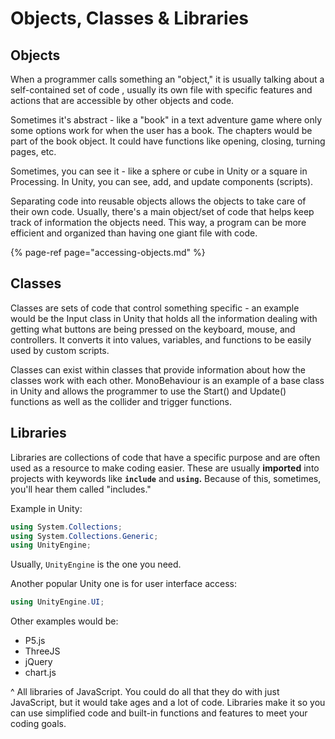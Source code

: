 # Objects, Classes & Libraries

## Objects

When a programmer calls something an "object," it is usually talking about a self-contained set of code , usually its own file with specific features and actions that are accessible by other objects and code.

Sometimes it's abstract - like a "book" in a text adventure game where only some options work for when the user has a book. The chapters would be part of the book object. It could have functions like opening, closing, turning pages, etc.

Sometimes, you can see it - like a sphere or cube in Unity or a square in Processing. In Unity, you can see, add, and update components \(scripts\).

Separating code into reusable objects allows the objects to take care of their own code. Usually, there's a main object/set of code that helps keep track of information the objects need. This way, a program can be more efficient and organized than having one giant file with code.

{% page-ref page="accessing-objects.md" %}

## Classes

Classes are sets of code that control something specific - an example would be the Input class in Unity that holds all the information dealing with getting what buttons are being pressed on the keyboard, mouse, and controllers. It converts it into values, variables, and functions to be easily used by custom scripts.

Classes can exist within classes that provide information about how the classes work with each other. MonoBehaviour is an example of a base class in Unity and allows the programmer to use the Start\(\) and Update\(\) functions as well as the collider and trigger functions.

## Libraries

Libraries are collections of code that have a specific purpose and are often used as a resource to make coding easier. These are usually **imported** into projects with keywords like **`include`** and **`using`.** Because of this, sometimes, you'll hear them called "includes."

Example in Unity:

```csharp
using System.Collections;
using System.Collections.Generic;
using UnityEngine;
```

Usually, `UnityEngine` is the one you need.

Another popular Unity one is for user interface access:

```csharp
using UnityEngine.UI;
```

Other examples would be:

* P5.js
* ThreeJS
* jQuery
* chart.js

^ All libraries of JavaScript. You could do all that they do with just JavaScript, but it would take ages and a lot of code. Libraries make it so you can use simplified code and built-in functions and features to meet your coding goals.

